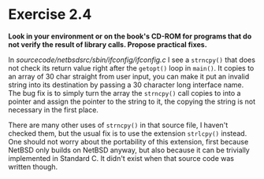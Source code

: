 # Exercise 2.4
**Look in your environment or on the book's CD-ROM for programs that do not
verify the result of library calls. Propose practical fixes.**

In *sourcecode/netbsdsrc/sbin/ifconfig/ifconfig.c* I see a `strncpy()` that does
not check its return value right after the `getopt()` loop in `main()`.
It copies to an array of 30 char straight from user input, you can make it put
an invalid string into its destination by passing a 30 character long interface
name.
The bug fix is to simply turn the array the `strncpy()` call copies to into a
pointer and assign the pointer to the string to it, the copying the string is
not necessary in the first place.

There are many other uses of `strncpy()` in that source file, I haven't checked
them, but the usual fix is to use the extension `strlcpy()` instead. One should
not worry about the portability of this extension, first because NetBSD only
builds on NetBSD anyway, but also because it can be trivially implemented in
Standard C. It didn't exist when that source code was written though.
